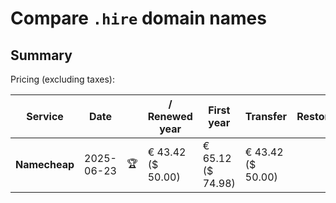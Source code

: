 # Compare `.hire` domain names

## Summary

Pricing (excluding taxes):

| Service | Date |  | / Renewed year | First year | Transfer | Restoration |
|--|--|--|--|--|--|--|
| **Namecheap** | 2025-06-23 | 🏆 | € 43.42<br>($ 50.00) | € 65.12<br>($ 74.98) | € 43.42<br>($ 50.00) |  |
